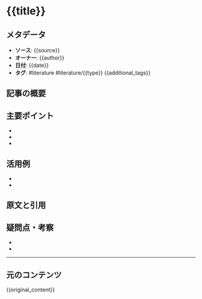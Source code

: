 # {{title}}

## メタデータ
- **ソース**: {{source}}
- **オーナー**: {{author}}
- **日付**: {{date}}
- **タグ**: #literature #literature/{{type}} {{additional_tags}}

## 記事の概要


## 主要ポイント
- 
- 
- 

## 活用例
- 
- 

## 原文と引用
> 

## 疑問点・考察
- 
- 

---

## 元のコンテンツ

{{original_content}}